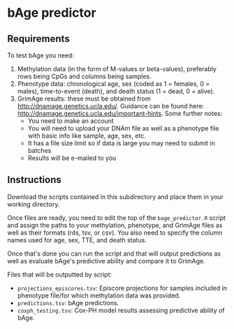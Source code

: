 # bAge predictor

## Requirements
To test bAge you need:
1. Methylation data (in the form of M-values or beta-values), preferably rows being CpGs and columns being samples.
2. Phenotype data: chronological age, sex (coded as 1 = females, 0 = males), time-to-event (death), and death status (1 = dead, 0 = alive).
3. GrimAge results: these must be obtained from http://dnamage.genetics.ucla.edu/. Guidance can be found here: http://dnamage.genetics.ucla.edu/important-hints. Some further notes:
    - You need to make an account
    - You will need to upload your DNAm file as well as a phenotype file with basic info like sample, age, sex, etc.
    - It has a file size limit so if data is large you may need to submit in batches
    - Results will be e-mailed to you

## Instructions

Download the scripts contained in this subdirectory and place them in your working directory. 

Once files are ready, you need to edit the top of the `bage_predictor.R` script and assign the paths to your methylation, phenotype, and GrimAge files as well as their formats (rds, tsv, or csv). You also need to specify the column names used for age, sex, TTE, and death status. 

Once that's done you can run the script and that will output predictions as well as evaluate bAge's predictive ability and compare it to GrimAge.

Files that will be outputted by script:
- `projections_episcores.tsv`: Episcore projections for samples included in phenotype file/for which methylation data was provided. 
- `predictions.tsv`: bAge predictions.
- `coxph_testing.tsv`: Cox-PH model results assessing predictive ability of bAge. 